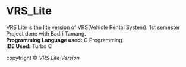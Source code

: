 # VRS_Lite
VRS Lite is the lite version of VRS(Vehicle Rental System). 1st semester Project done with Badri Tamang. </br>
<strong>Programming Language used:</strong> C Programming</br>
<strong>IDE Used:</strong> Turbo C</br>

copytright &copy; <em>VRS Lite Version</em>
